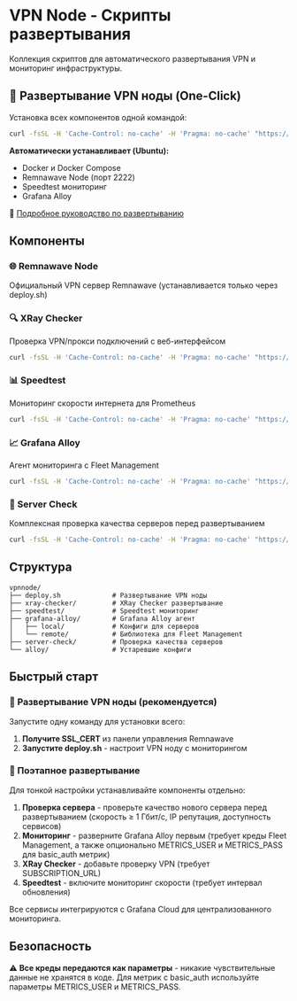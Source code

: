# VPN Node - Скрипты развертывания

Коллекция скриптов для автоматического развертывания VPN и мониторинг инфраструктуры.

## 🚀 Развертывание VPN ноды (One-Click)

Установка всех компонентов одной командой:
```bash
curl -fsSL -H 'Cache-Control: no-cache' -H 'Pragma: no-cache' "https://raw.githubusercontent.com/Beniamiiin/vpnnode/refs/heads/master/deploy.sh?nocache=$(uuidgen)" | sudo bash -s {SSL_CERT} {SPEEDTEST_SERVERS} {FLEET_URL} {FLEET_USERNAME} {FLEET_PASSWORD} {METRICS_USER} {METRICS_PASS}
```

**Автоматически устанавливает (Ubuntu):**
- Docker и Docker Compose
- Remnawave Node (порт 2222)
- Speedtest мониторинг
- Grafana Alloy

📖 [Подробное руководство по развертыванию](DEPLOY.md)

## Компоненты

### 🌐 Remnawave Node
Официальный VPN сервер Remnawave (устанавливается только через deploy.sh)

### 🔍 XRay Checker
Проверка VPN/прокси подключений с веб-интерфейсом
```bash
curl -fsSL -H 'Cache-Control: no-cache' -H 'Pragma: no-cache' "https://raw.githubusercontent.com/Beniamiiin/vpnnode/refs/heads/master/xray-checker/run.sh?nocache=$(uuidgen)" | bash -s {SUBSCRIPTION_URL}
```

### 📊 Speedtest
Мониторинг скорости интернета для Prometheus
```bash
curl -fsSL -H 'Cache-Control: no-cache' -H 'Pragma: no-cache' "https://raw.githubusercontent.com/Beniamiiin/vpnnode/refs/heads/master/speedtest/run.sh?nocache=$(uuidgen)" | bash -s {UPDATE_INTERVAL} {SERVER_IDS}
```

### 📈 Grafana Alloy
Агент мониторинга с Fleet Management
```bash
curl -fsSL -H 'Cache-Control: no-cache' -H 'Pragma: no-cache' "https://raw.githubusercontent.com/Beniamiiin/vpnnode/refs/heads/master/grafana-alloy/run.sh?nocache=$(uuidgen)" | sudo bash -s {FLEET_URL} {FLEET_USERNAME} {FLEET_PASSWORD} {METRICS_USER} {METRICS_PASS}
```

### 🏥 Server Check
Комплексная проверка качества серверов перед развертыванием
```bash
curl -fsSL -H 'Cache-Control: no-cache' -H 'Pragma: no-cache' "https://raw.githubusercontent.com/Beniamiiin/vpnnode/refs/heads/master/server-check/run.sh?nocache=$(uuidgen)" | bash -s {LANGUAGE}
```

## Структура

```
vpnnode/
├── deploy.sh             # Развертывание VPN ноды
├── xray-checker/         # XRay Checker развертывание
├── speedtest/            # Speedtest мониторинг  
├── grafana-alloy/        # Grafana Alloy агент
│   ├── local/            # Конфиги для серверов
│   └── remote/           # Библиотека для Fleet Management
├── server-check/         # Проверка качества серверов
└── alloy/                # Устаревшие конфиги
```

## Быстрый старт

### 🚀 Развертывание VPN ноды (рекомендуется)
Запустите одну команду для установки всего:
1. **Получите SSL_CERT** из панели управления Remnawave
2. **Запустите deploy.sh** - настроит VPN ноду с мониторингом

### 🔧 Поэтапное развертывание
Для тонкой настройки устанавливайте компоненты отдельно:
1. **Проверка сервера** - проверьте качество нового сервера перед развертыванием (скорость ≥ 1 Гбит/с, IP репутация, доступность сервисов)
2. **Мониторинг** - разверните Grafana Alloy первым (требует креды Fleet Management, а также опционально METRICS_USER и METRICS_PASS для basic_auth метрик)
3. **XRay Checker** - добавьте проверку VPN (требует SUBSCRIPTION_URL)
4. **Speedtest** - включите мониторинг скорости (требует интервал обновления)

Все сервисы интегрируются с Grafana Cloud для централизованного мониторинга.

## Безопасность

⚠️ **Все креды передаются как параметры** - никакие чувствительные данные не хранятся в коде. Для метрик с basic_auth используйте параметры METRICS_USER и METRICS_PASS.

